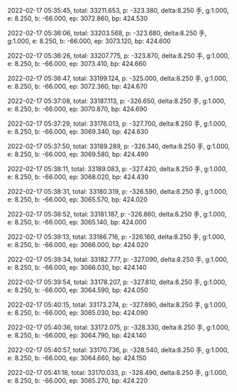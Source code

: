 2022-02-17 05:35:45, total: 33211.653, p: -323.380, delta:8.250 手, g:1.000, e: 8.250, b: -66.000, ep: 3072.860, bp: 424.530

2022-02-17 05:36:06, total: 33203.568, p: -323.680, delta:8.250 手, g:1.000, e: 8.250, b: -66.000, ep: 3073.120, bp: 424.600

2022-02-17 05:36:26, total: 33207.775, p: -323.870, delta:8.250 手, g:1.000, e: 8.250, b: -66.000, ep: 3073.410, bp: 424.660

2022-02-17 05:36:47, total: 33199.124, p: -325.000, delta:8.250 手, g:1.000, e: 8.250, b: -66.000, ep: 3072.360, bp: 424.670

2022-02-17 05:37:08, total: 33187.113, p: -326.650, delta:8.250 手, g:1.000, e: 8.250, b: -66.000, ep: 3070.870, bp: 424.690

2022-02-17 05:37:29, total: 33176.013, p: -327.700, delta:8.250 手, g:1.000, e: 8.250, b: -66.000, ep: 3069.340, bp: 424.630

2022-02-17 05:37:50, total: 33189.289, p: -326.340, delta:8.250 手, g:1.000, e: 8.250, b: -66.000, ep: 3069.580, bp: 424.490

2022-02-17 05:38:11, total: 33189.083, p: -327.420, delta:8.250 手, g:1.000, e: 8.250, b: -66.000, ep: 3068.020, bp: 424.430

2022-02-17 05:38:31, total: 33180.319, p: -326.590, delta:8.250 手, g:1.000, e: 8.250, b: -66.000, ep: 3065.570, bp: 424.020

2022-02-17 05:38:52, total: 33181.187, p: -326.860, delta:8.250 手, g:1.000, e: 8.250, b: -66.000, ep: 3065.140, bp: 424.000

2022-02-17 05:39:13, total: 33186.716, p: -326.160, delta:8.250 手, g:1.000, e: 8.250, b: -66.000, ep: 3066.000, bp: 424.020

2022-02-17 05:39:34, total: 33182.777, p: -327.090, delta:8.250 手, g:1.000, e: 8.250, b: -66.000, ep: 3066.030, bp: 424.140

2022-02-17 05:39:54, total: 33178.207, p: -327.810, delta:8.250 手, g:1.000, e: 8.250, b: -66.000, ep: 3064.590, bp: 424.050

2022-02-17 05:40:15, total: 33173.274, p: -327.690, delta:8.250 手, g:1.000, e: 8.250, b: -66.000, ep: 3065.030, bp: 424.090

2022-02-17 05:40:36, total: 33172.075, p: -328.330, delta:8.250 手, g:1.000, e: 8.250, b: -66.000, ep: 3064.790, bp: 424.140

2022-02-17 05:40:57, total: 33170.736, p: -328.540, delta:8.250 手, g:1.000, e: 8.250, b: -66.000, ep: 3064.660, bp: 424.150

2022-02-17 05:41:18, total: 33170.033, p: -328.490, delta:8.250 手, g:1.000, e: 8.250, b: -66.000, ep: 3065.270, bp: 424.220